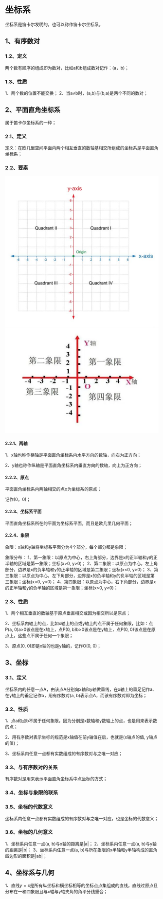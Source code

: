 # 坐标系
坐标系是笛卡尔发明的，也可以称作笛卡尔坐标系。

## 1、有序数对
### 1.2、定义
两个数有顺序的组成即为数对，比如a和b组成数对记作：(a，b)；

### 1.3、性质
1、两个数的位置不能交换；
2、当a$\ne$b时，(a,b)与(b,a)是两个不同的数对；

## 2、平面直角坐标系
属于笛卡尔坐标系的一种；

### 2.1、定义
定义：在欧几里空间平面内两个相互垂直的数轴基相交所组成的坐标系是平面直角坐标系；

### 2.2、要素
![](../images/笛卡尔坐标系1.png)
![](../images/笛卡尔坐标系2.png)

#### 2.2.1、两轴
1、x轴也称作横轴是平面直角坐标系内水平方向的数轴，向右为正方向；

2、y轴也称作纵轴是平面直角坐标系内垂直方向的数轴，向上为正方向；

#### 2.2.2、原点
平面直角坐标系内两轴相交的点o为坐标系的原点；

记作(0，0)；

#### 2.2.3、坐标系平面
平面直角坐标系所在的平面为坐标系平面，而且是欧几里几何平面；

#### 2.2.4、象限
象限：x轴和y轴将坐标系平面分为4个部分，每个部分都是象限；

象限分布：
1、第一象限：以原点为中心，右上角部分，边界是x的正半轴和y的正半轴的区域是第一象限；坐标(x>0, y>0)；
2、第二象限：以原点为中心，左上角部分，边界是x的负半轴和y的正半轴的区域是第二象限；坐标(x<0, y>0)；
3、第三象限：以原点为中心，左下角部分，边界是x的负半轴和y的负半轴的区域是第三象限；坐标(x<0, y<0)；
4、第四象限：以原点为中心，右下角部分，边界是x的正半轴和y的负半轴的区域是第一象限；坐标(x>0, y<0)；

### 2.3、性质
1、两个相互垂直的数轴基于原点垂直相交或因为相交所以是原点；

2、坐标系内轴上的点，比如x轴上的点或y轴上的点不属于任何象限，比如：点P(a, 0)a>0该点是在x轴上，点P(0, b)b>0该点是在y轴上，点P(0, 0)该点是在原点上，这些点不属于任何一个象限；

3、原点(0, 0)即是x轴的也是y轴的，记作O(0, 0)；


## 3、坐标
### 3.1、定义
坐标系内的任意一点A，由该点A分别向x轴和y轴做垂线，在x轴上的垂足记作a、在y轴上的垂足记作b，用有序数对(a, b)表示点A，而该有序数对即为坐标；

### 3.2、性质
1、点a和点b不属于任何象限，因为分别是x数轴和y数轴上的点，也是用来表示数的点；

2、用有序数对表示坐标的规范是x轴值在前y轴值在后，也就是(x轴点的值, y轴点的值)；

3、坐标系内任意一点都有实数组成的有序数对与之唯一对应；

### 3.3、与有序数对的关系
有序数对是用来表示平面直角坐标系中点坐标的方式；

### 3.4、坐标与象限的联系

### 3.5、坐标的代数意义
坐标系内任意一点都有实数组成的有序数对与之唯一对应，也是坐标的代数意义；

### 3.6、坐标的几何意义
1、坐标系内任意一点(a, b)与x轴的距离是|a|；
2、坐标系内任意一点(a, b)与y轴的距离是|b|；
3、坐标系内任意一点(a, b)与所在象限的x半轴和y半轴构成的直角四边形的面积是|ab|；

## 4、坐标系与几何
1、直线$y=x$是所有纵坐标和横坐标相等的坐标点点集组成的直线，直线过原点且分布在一和四象限且与x轴与y轴夹角的角平分线重合；
